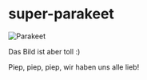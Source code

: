 # super-parakeet

![Parakeet](https://lafeber.com/pet-birds/wp-content/uploads/Parakeet-Category-Image-300x300.jpg)

Das Bild ist aber toll :)

Piep, piep, piep, wir haben uns alle lieb!